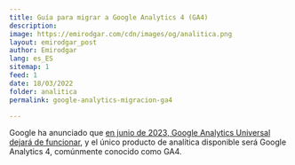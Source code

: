 ```yaml
---
title: Guía para migrar a Google Analytics 4 (GA4)
description: 
image: https://emirodgar.com/cdn/images/og/analitica.png
layout: emirodgar_post
author: Emirodgar
lang: es_ES
sitemap: 1
feed: 1
date: 18/03/2022
folder: analitica
permalink: google-analytics-migracion-ga4

--- 
```


Google ha anunciado que [en junio de 2023, Google Analytics Universal dejará de funcionar](https://blog.google/products/marketingplatform/analytics/prepare-for-future-with-google-analytics-4/), y el único producto de analítica disponible será Google Analytics 4, comúnmente conocido como GA4.
<!--stackedit_data:
eyJoaXN0b3J5IjpbMTE1OTM0MDUxNCwxODM1OTE2ODE3XX0=
-->